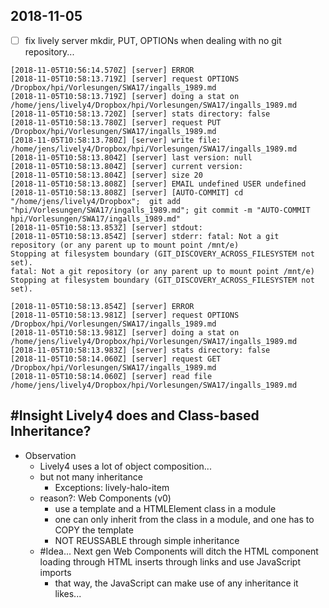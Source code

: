 ## 2018-11-05

- [ ] fix lively server mkdir, PUT, OPTIONs when dealing with no git repository... 

```
[2018-11-05T10:56:14.570Z] [server] ERROR
[2018-11-05T10:58:13.719Z] [server] request OPTIONS /Dropbox/hpi/Vorlesungen/SWA17/ingalls_1989.md
[2018-11-05T10:58:13.719Z] [server] doing a stat on /home/jens/lively4/Dropbox/hpi/Vorlesungen/SWA17/ingalls_1989.md
[2018-11-05T10:58:13.720Z] [server] stats directory: false
[2018-11-05T10:58:13.780Z] [server] request PUT /Dropbox/hpi/Vorlesungen/SWA17/ingalls_1989.md
[2018-11-05T10:58:13.780Z] [server] write file: /home/jens/lively4/Dropbox/hpi/Vorlesungen/SWA17/ingalls_1989.md
[2018-11-05T10:58:13.804Z] [server] last version: null
[2018-11-05T10:58:13.804Z] [server] current version:
[2018-11-05T10:58:13.804Z] [server] size 20
[2018-11-05T10:58:13.808Z] [server] EMAIL undefined USER undefined
[2018-11-05T10:58:13.808Z] [server] [AUTO-COMMIT] cd "/home/jens/lively4/Dropbox";  git add "hpi/Vorlesungen/SWA17/ingalls_1989.md"; git commit -m "AUTO-COMMIT hpi/Vorlesungen/SWA17/ingalls_1989.md"
[2018-11-05T10:58:13.853Z] [server] stdout:
[2018-11-05T10:58:13.854Z] [server] stderr: fatal: Not a git repository (or any parent up to mount point /mnt/e)
Stopping at filesystem boundary (GIT_DISCOVERY_ACROSS_FILESYSTEM not set).
fatal: Not a git repository (or any parent up to mount point /mnt/e)
Stopping at filesystem boundary (GIT_DISCOVERY_ACROSS_FILESYSTEM not set).

[2018-11-05T10:58:13.854Z] [server] ERROR
[2018-11-05T10:58:13.981Z] [server] request OPTIONS /Dropbox/hpi/Vorlesungen/SWA17/ingalls_1989.md
[2018-11-05T10:58:13.981Z] [server] doing a stat on /home/jens/lively4/Dropbox/hpi/Vorlesungen/SWA17/ingalls_1989.md
[2018-11-05T10:58:13.983Z] [server] stats directory: false
[2018-11-05T10:58:14.060Z] [server] request GET /Dropbox/hpi/Vorlesungen/SWA17/ingalls_1989.md
[2018-11-05T10:58:14.060Z] [server] read file /home/jens/lively4/Dropbox/hpi/Vorlesungen/SWA17/ingalls_1989.md
```


## #Insight Lively4 does and Class-based Inheritance?

- Observation
  - Lively4 uses a lot of object composition...
  - but not many inheritance
    - Exceptions: lively-halo-item
  - reason?: Web Components (v0) 
    - use a template and a HTMLElement class in a module
    - one can only inherit from the class in a module, and one has to COPY the template
    - NOT REUSSABLE through simple inheritance
  - #Idea... Next gen Web Components will ditch the HTML component loading through HTML inserts through links and use JavaScript imports
    - that way, the  JavaScript can make use of any inheritance it likes...
  
  
